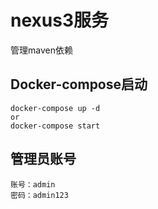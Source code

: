 # nexus3服务
管理maven依赖
## Docker-compose启动
``` 
docker-compose up -d
or
docker-compose start
```

## 管理员账号
```
账号：admin
密码：admin123
```